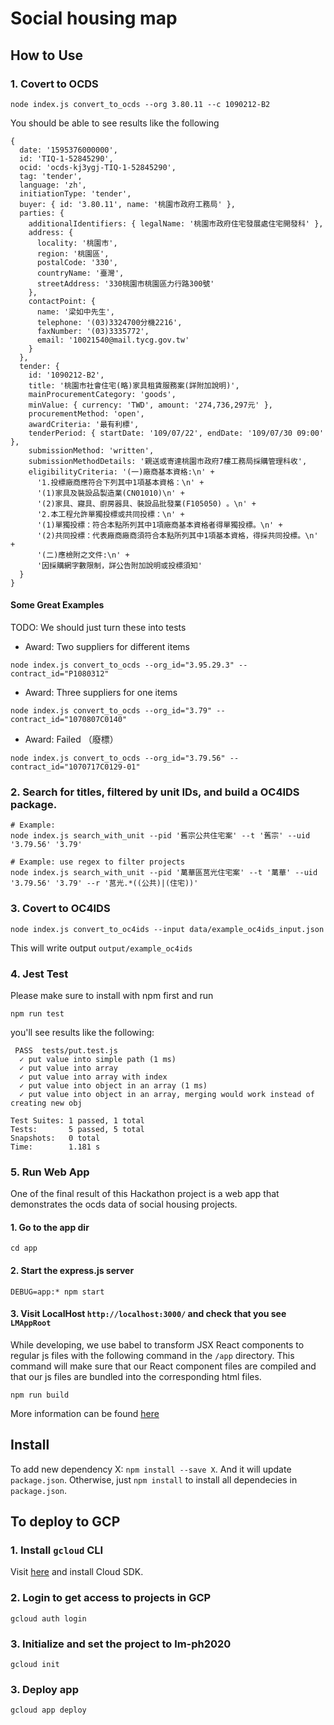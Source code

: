 # Social housing map

## How to Use

### 1. Covert to OCDS

```shell
node index.js convert_to_ocds --org 3.80.11 --c 1090212-B2
```

You should be able to see results like the following

```shell
{
  date: '1595376000000',
  id: 'TIQ-1-52845290',
  ocid: 'ocds-kj3ygj-TIQ-1-52845290',
  tag: 'tender',
  language: 'zh',
  initiationType: 'tender',
  buyer: { id: '3.80.11', name: '桃園市政府工務局' },
  parties: {
    additionalIdentifiers: { legalName: '桃園市政府住宅發展處住宅開發科' },
    address: {
      locality: '桃園市',
      region: '桃園區',
      postalCode: '330',
      countryName: '臺灣',
      streetAddress: '330桃園市桃園區力行路300號'
    },
    contactPoint: {
      name: '梁如中先生',
      telephone: '(03)3324700分機2216',
      faxNumber: '(03)3335772',
      email: '10021540@mail.tycg.gov.tw'
    }
  },
  tender: {
    id: '1090212-B2',
    title: '桃園市社會住宅(略)家具租賃服務案(詳附加說明)',
    mainProcurementCategory: 'goods',
    minValue: { currency: 'TWD', amount: '274,736,297元' },
    procurementMethod: 'open',
    awardCriteria: '最有利標',
    tenderPeriod: { startDate: '109/07/22', endDate: '109/07/30 09:00' },
    submissionMethod: 'written',
    submissionMethodDetails: '親送或寄達桃園市政府7樓工務局採購管理科收',
    eligibilityCriteria: '(一)廠商基本資格:\n' +
      '1.投標廠商應符合下列其中1項基本資格：\n' +
      '(1)家具及裝設品製造業(CN01010)\n' +
      '(2)家具、寢具、廚房器具、裝設品批發業(F105050) 。\n' +
      '2.本工程允許單獨投標或共同投標：\n' +
      '(1)單獨投標：符合本點所列其中1項廠商基本資格者得單獨投標。\n' +
      '(2)共同投標：代表廠商廠商須符合本點所列其中1項基本資格，得採共同投標。\n' +
      '(二)應檢附之文件:\n' +
      '因採購網字數限制，詳公告附加說明或投標須知'
  }
}
```

#### Some Great Examples

TODO: We should just turn these into tests

- Award: Two suppliers for different items

```shell
node index.js convert_to_ocds --org_id="3.95.29.3" --contract_id="P1080312"
```

- Award: Three suppliers for one items

```shell
node index.js convert_to_ocds --org_id="3.79" --contract_id="1070807C0140"
```

- Award: Failed （廢標）

```shell
node index.js convert_to_ocds --org_id="3.79.56" --contract_id="1070717C0129-01"
```

### 2. Search for titles, filtered by unit IDs, and build a OC4IDS package.

```shell
# Example:
node index.js search_with_unit --pid '舊宗公共住宅案' --t '舊宗' --uid '3.79.56' '3.79'

# Example: use regex to filter projects
node index.js search_with_unit --pid '萬華區莒光住宅案' --t '萬華' --uid '3.79.56' '3.79' --r '莒光.*((公共)|(住宅))'
```

### 3. Covert to OC4IDS

```shell
node index.js convert_to_oc4ids --input data/example_oc4ids_input.json
```

This will write output `output/example_oc4ids`

### 4. Jest Test

Please make sure to install with npm first and run

```shell
npm run test
```

you'll see results like the following:

```shell
 PASS  tests/put.test.js
  ✓ put value into simple path (1 ms)
  ✓ put value into array
  ✓ put value into array with index
  ✓ put value into object in an array (1 ms)
  ✓ put value into object in an array, merging would work instead of creating new obj

Test Suites: 1 passed, 1 total
Tests:       5 passed, 5 total
Snapshots:   0 total
Time:        1.181 s
```

### 5. Run Web App

One of the final result of this Hackathon project is a web app that demonstrates
the ocds data of social housing projects.

#### 1. Go to the app dir

```shell
cd app
```

#### 2. Start the express.js server

```shell
DEBUG=app:* npm start
```

#### 3. Visit LocalHost `http://localhost:3000/` and check that you see `LMAppRoot`

While developing, we use babel to transform JSX React components to regular js
files with the following command in the `/app` directory. This command will make sure that
our React component files are compiled and that our js files are bundled into the corresponding
html files. 

```shell
npm run build
```

More information can be found
[here](https://reactjs.org/docs/add-react-to-a-website.html#quickly-try-jsx)

## Install

To add new dependency X: `npm install --save X`. And it will update `package.json`.
Otherwise, just `npm install` to install all dependecies in `package.json`.

## To deploy to GCP

### 1. Install `gcloud` CLI

Visit [here](https://cloud.google.com/sdk/docs) and install Cloud SDK.

### 2. Login to get access to projects in GCP

```shell
gcloud auth login
```

### 3. Initialize and set the project to **lm-ph2020**

```shell
gcloud init
```

### 3. Deploy app

```shell
gcloud app deploy
```
